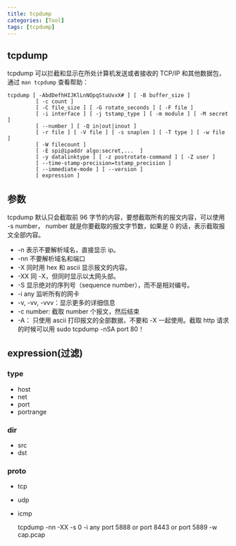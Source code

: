 ```yaml
---
title: tcpdump
categories: [Tool]
tags: [tcpdump]
---
```


## tcpdump

tcpdump 可以拦截和显示在所处计算机发送或者接收的 TCP/IP 和其他数据包，通过 `man tcpdump` 查看帮助：

    tcpdump [ -AbdDefhHIJKlLnNOpqStuUvxX# ] [ -B buffer_size ]
             [ -c count ]
             [ -C file_size ] [ -G rotate_seconds ] [ -F file ]
             [ -i interface ] [ -j tstamp_type ] [ -m module ] [ -M secret ]
             [ --number ] [ -Q in|out|inout ]
             [ -r file ] [ -V file ] [ -s snaplen ] [ -T type ] [ -w file ]
             [ -W filecount ]
             [ -E spi@ipaddr algo:secret,...  ]
             [ -y datalinktype ] [ -z postrotate-command ] [ -Z user ]
             [ --time-stamp-precision=tstamp_precision ]
             [ --immediate-mode ] [ --version ]
             [ expression ]

## 参数

tcpdump 默认只会截取前 96 字节的内容，要想截取所有的报文内容，可以使用 -s number， number 就是你要截取的报文字节数，如果是 0 的话，表示截取报文全部内容。

* -n 表示不要解析域名，直接显示 ip。
* -nn 不要解析域名和端口
* -X 同时用 hex 和 ascii 显示报文的内容。
* -XX 同 -X，但同时显示以太网头部。
* -S 显示绝对的序列号（sequence number），而不是相对编号。
* -i any 监听所有的网卡
* -v, -vv, -vvv：显示更多的详细信息
* -c number: 截取 number 个报文，然后结束
* -A： 只使用 ascii 打印报文的全部数据，不要和 -X 一起使用。截取 http 请求的时候可以用 sudo tcpdump -nSA port 80！

## expression(过滤)

### type

* host
* net
* port
* portrange

### dir

* src
* dst

### proto

* tcp
* udp
* icmp

    tcpdump -nn -XX -s 0 -i any port 5888 or port 8443 or port 5889 -w cap.pcap
